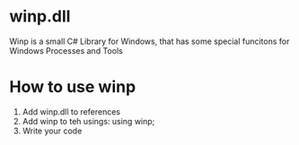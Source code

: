 # winp.dll
Winp is a small C# Library for Windows, that has some special funcitons for Windows Processes and Tools

# How to use winp
1. Add winp.dll to references
2. Add winp to teh usings: using winp;
3. Write your code

